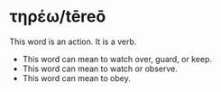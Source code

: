 # τηρέω/tēreō
This word is an action. It is a verb.
* This word can mean to watch over, guard, or keep.
* This word can mean to watch or observe.
* This word can mean to obey.
